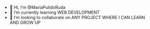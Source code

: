 - 👋 Hi, I’m @MariaPulidoRuda
- 🌱 I’m currently learning WEB DEVELOPMENT
- 💞️ I’m looking to collaborate on ANY PROJECT WHERE I CAN LEARN AND GROW UP

<!---
MariaPulidoRuda/MariaPulidoRuda is a ✨ special ✨ repository because its `README.md` (this file) appears on your GitHub profile.
You can click the Preview link to take a look at your changes.
--->
